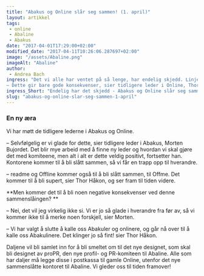 ```yaml
---
title: "Abakus og Online slår seg sammen! (1. april)"
layout: artikkel 
tags: 
 - online
 - Abaline
 - Abakus
date: "2017-04-01T17:29:00+02:00"
modified_date: "2017-04-11T10:26:06.287697+02:00"
image: "/assets/Abaline.png"
imageAlt: "Abaline"
author:
 - Andrea Bach
ingress: "Det vi alle har ventet på så lenge, har endelig skjedd. Linjeforeningene Abakus og Online slår seg sammen. Etter år med vennskap var det på tide å slå seg sammen til Abaline.  
– Dette gir bare gode konsekvenser, sier tidligere leder i Online, Thor Håkon Bredesen."
ingress_Short: "Endelig har det skjedd - Abakus og Online slår seg sammen!"
slug: "abakus-og-online-slar-seg-sammen-1-april"
---
```

### En ny æra
Vi har møtt de tidligere lederne i Abakus og Online.  

– Selvfølgelig er vi glade for dette, sier tidligere leder i Abakus, Morten Bujordet. Det blir mye arbeid med å finne ny leder og hvordan vi skal gjøre det med komiteene, men alt i alt er dette veldig positivt, fortsetter han. Kontorene kommer til å bli slått sammen, så vi får en trapp opp til hverandre. 

– readme og Offline kommer også til å bli slått sammen, til Offme. Det kommer til  å bli supert, sier Thor Håkon, og ser fram til tiden videre.

**Men kommer det til å bli noen negative konsekvenser ved denne sammenslåingen? **

– Nei, det vil jeg virkelig ikke si. Vi er jo så glade i hverandre fra før av, så vi kommer ikke til å merke noen forskjell, sier Morten. 

– Vi har valgt å slutte å kalle oss Abakuler og onlinere, og går nå over til å kalle oss Abakulinere. Det klinger jo så fint! sier Thor Håkon. 

Daljene vil bli samlet inn for å bli smeltet om til det nye designet, som skal bli designet av proPR, den nye profil- og PR-komiteen til Abaline. Alle som har daljer må legge disse i postkassa til gamle Online, utenfor det nye sammenslåtte kontoret til Abaline. Vi gleder oss til tiden framover!